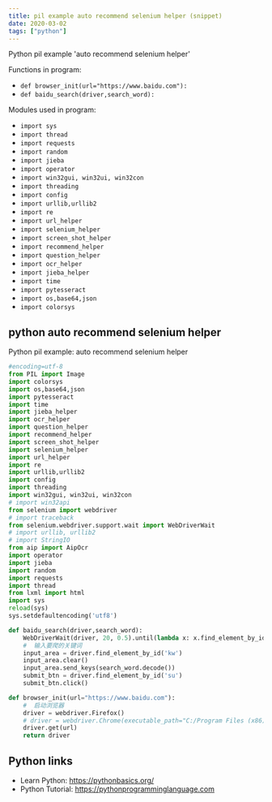 ```yaml
---
title: pil example auto recommend selenium helper (snippet)
date: 2020-03-02
tags: ["python"]
---
```

Python pil example 'auto recommend selenium helper'

Functions in program: 
* `def browser_init(url="https://www.baidu.com"):`
* `def baidu_search(driver,search_word):`

Modules used in program: 
* `import sys`
* `import thread`
* `import requests`
* `import random`
* `import jieba`
* `import operator`
* `import win32gui, win32ui, win32con`
* `import threading`
* `import config`
* `import urllib,urllib2`
* `import re`
* `import url_helper`
* `import selenium_helper`
* `import screen_shot_helper`
* `import recommend_helper`
* `import question_helper`
* `import ocr_helper`
* `import jieba_helper`
* `import time`
* `import pytesseract`
* `import os,base64,json`
* `import colorsys`

## python auto recommend selenium helper

Python pil example: auto recommend selenium helper

```python
#encoding=utf-8
from PIL import Image
import colorsys
import os,base64,json
import pytesseract
import time
import jieba_helper
import ocr_helper
import question_helper
import recommend_helper
import screen_shot_helper
import selenium_helper
import url_helper
import re
import urllib,urllib2
import config
import threading
import win32gui, win32ui, win32con
# import win32api
from selenium import webdriver
# import traceback
from selenium.webdriver.support.wait import WebDriverWait
# import urllib, urllib2
# import StringIO 
from aip import AipOcr
import operator
import jieba
import random
import requests
import thread
from lxml import html
import sys
reload(sys) 
sys.setdefaultencoding('utf8')

def baidu_search(driver,search_word):
    WebDriverWait(driver, 20, 0.5).until(lambda x: x.find_element_by_id('kw'))
    #  输入要爬的关键词
    input_area = driver.find_element_by_id('kw')
    input_area.clear()
    input_area.send_keys(search_word.decode())
    submit_btn = driver.find_element_by_id('su')
    submit_btn.click()

def browser_init(url="https://www.baidu.com"):
    #  启动浏览器
    driver = webdriver.Firefox()
    # driver = webdriver.Chrome(executable_path="C:/Program Files (x86)/Google/Chrome/Application/chromedriver.exe")  
    driver.get(url)
    return driver

```

## Python links

- Learn Python: https://pythonbasics.org/
- Python Tutorial: https://pythonprogramminglanguage.com
